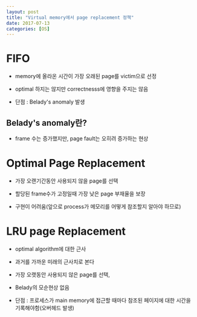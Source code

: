 ```yaml
---
layout: post
title: "Virtual memory에서 page replacement 정책"
date: 2017-07-13
categories: [OS]
---
```

# FIFO

- memory에 올라온 시간이 가장 오래된 page를 victim으로 선정

- optimal 하지는 않지만 correctnesss에 영향을 주지는 않음

- 단점 : Belady's anomaly 발생

## Belady's anomaly란?

- frame 수는 증가했지만, page fault는 오히려 증가하는 현상

# Optimal Page Replacement

- 가장 오랜기간동안 사용되지 않을 page를 선택

- 할당된 frame수가 고정일때 가장 낮은 page 부재율을 보장

- 구현이 어려움(앞으로 process가 메모리를 어떻게 참조할지 알아야 하므로)

# LRU page Replacement

- optimal algorithm에 대한 근사

- 과거를 가까운 미래의 근사치로 본다

- 가장 오랫동안 사용되지 않은 page를 선택, 

- Belady의 모순현상 없음

- 단점 : 프로세스가 main memory에 접근할 때마다 참조된 페이지에 대한 시간을 기록해야함(오버헤드 발생)
